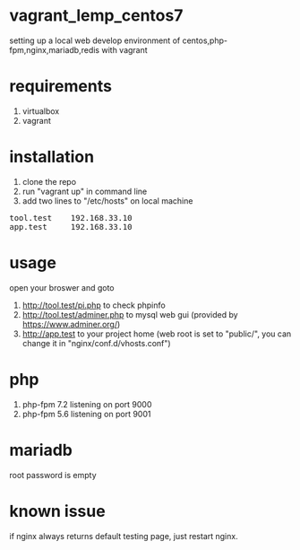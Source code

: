 # vagrant_lemp_centos7

setting up a local web develop environment of centos,php-fpm,nginx,mariadb,redis with vagrant

# requirements
1. virtualbox
2. vagrant

# installation
1. clone the repo
2. run "vagrant up" in command line
3. add two lines to "/etc/hosts" on local machine
<pre>
tool.test    192.168.33.10
app.test     192.168.33.10
</pre>

# usage
open your broswer and goto
1. http://tool.test/pi.php to check phpinfo
2. http://tool.test/adminer.php to mysql web gui (provided by https://www.adminer.org/)
3. http://app.test to your project home (web root is set to "public/", you can change it in "nginx/conf.d/vhosts.conf")

# php
1. php-fpm 7.2 listening on port 9000
2. php-fpm 5.6 listening on port 9001

# mariadb
root password is empty

# known issue
if nginx always returns default testing page, just restart nginx.
